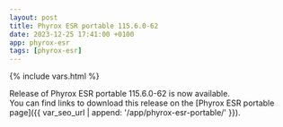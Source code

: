 ```yaml
---
layout: post
title: Phyrox ESR portable 115.6.0-62
date: 2023-12-25 17:41:00 +0100
app: phyrox-esr
tags: [phyrox-esr]
---
```

{% include vars.html %}

Release of Phyrox ESR portable 115.6.0-62 is now available.<br />
You can find links to download this release on the [Phyrox ESR portable page]({{ var_seo_url | append: '/app/phyrox-esr-portable/' }}).
